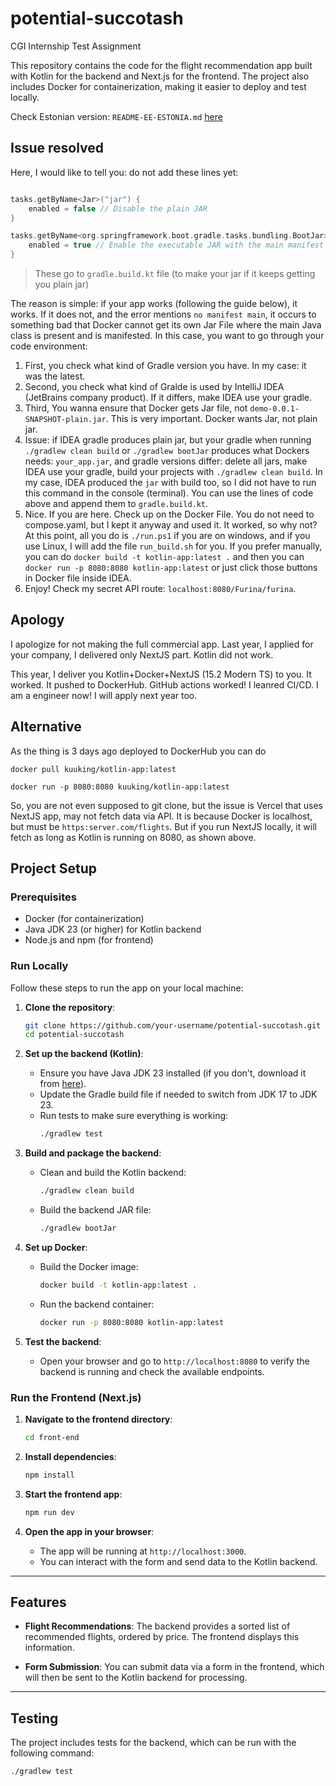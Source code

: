 # potential-succotash
CGI Internship Test Assignment

This repository contains the code for the flight recommendation app built with Kotlin for the backend and Next.js for the frontend. The project also includes Docker for containerization, making it easier to deploy and test locally.

Check Estonian version: `README-EE-ESTONIA.md` [here](README-EE-ESTONIA.md)

## Issue resolved

Here, I would like to tell you: do not add these lines yet:

```kt

tasks.getByName<Jar>("jar") {
    enabled = false // Disable the plain JAR
}

tasks.getByName<org.springframework.boot.gradle.tasks.bundling.BootJar>("bootJar") {
    enabled = true // Enable the executable JAR with the main manifest attribute
}
```

> These go to `gradle.build.kt` file (to make your jar if it keeps getting you plain jar)

The reason is simple: if your app works (following the guide below), it works. If it does not, and the error mentions `no manifest main`, it occurs to something
bad that Docker cannot get its own Jar File where the main Java class is present and is manifested. In this case, you want to go through your code environment:

1. First, you check what kind of Gradle version you have. In my case: it was the latest.
2. Second, you check what kind of Gralde is used by IntelliJ IDEA (JetBrains company product). If it differs, make IDEA use your gradle.
3. Third, You wanna ensure that Docker gets Jar file, not `demo-0.0.1-SNAPSHOT-plain.jar`. This is very important. Docker wants Jar, not plain jar.
4. Issue: if IDEA gradle produces plain jar, but your gradle when running `./gradlew clean build` or `./gradlew bootJar` produces what Dockers needs: `your_app.jar`, and gradle versions differ: delete all jars, make IDEA use your gradle, build your projects with `./gradlew clean build`. In my case, IDEA produced the `jar` with build too, so I did not have to run this command in the console (terminal). You can use the lines of code above and append them to `gradle.build.kt`.
5. Nice. If you are here. Check up on the Docker File. You do not need to compose.yaml, but I kept it anyway and used it. It worked, so why not? At this point, all you do is `./run.ps1` if you are on windows, and if you use Linux, I will add the file `run_build.sh` for you. If you prefer manually, you can do `docker build -t kotlin-app:latest .` and then you can `docker run -p 8080:8080 kotlin-app:latest` or just click those buttons in Docker file inside IDEA.
6. Enjoy! Check my secret API route: `localhost:8080/Furina/furina`.

## Apology

I apologize for not making the full commercial app. Last year, I applied for your company, I delivered only NextJS part. Kotlin did not work. 

This year, I deliver you Kotlin+Docker+NextJS (15.2 Modern TS) to you. It worked. It pushed to DockerHub. GitHub actions worked! I leanred CI/CD. I am a engineer now! I will apply next year too.

## Alternative

As the thing is 3 days ago deployed to DockerHub you can do

```
docker pull kuuking/kotlin-app:latest
```

```
docker run -p 8080:8080 kuuking/kotlin-app:latest
```

So, you are not even supposed to git clone, but the issue is Vercel that uses NextJS app, may not fetch data via API. It is because Docker is localhost, but must be `https:server.com/flights`. But if you run NextJS locally, it will fetch as long as Kotlin is running on 8080, as shown above.

## Project Setup

### Prerequisites
- Docker (for containerization)
- Java JDK 23 (or higher) for Kotlin backend
- Node.js and npm (for frontend)
  
### Run Locally

Follow these steps to run the app on your local machine:

1. **Clone the repository**:
    ```bash
    git clone https://github.com/your-username/potential-succotash.git
    cd potential-succotash
    ```

2. **Set up the backend (Kotlin)**:
    - Ensure you have Java JDK 23 installed (if you don't, download it from [here](https://adoptopenjdk.net/)).
    - Update the Gradle build file if needed to switch from JDK 17 to JDK 23.
    - Run tests to make sure everything is working:
      ```bash
      ./gradlew test
      ```

3. **Build and package the backend**:
    - Clean and build the Kotlin backend:
      ```bash
      ./gradlew clean build
      ```
    - Build the backend JAR file:
      ```bash
      ./gradlew bootJar
      ```

4. **Set up Docker**:
    - Build the Docker image:
      ```bash
      docker build -t kotlin-app:latest .
      ```

    - Run the backend container:
      ```bash
      docker run -p 8080:8080 kotlin-app:latest
      ```

5. **Test the backend**:
    - Open your browser and go to `http://localhost:8080` to verify the backend is running and check the available endpoints.

### Run the Frontend (Next.js)

1. **Navigate to the frontend directory**:
    ```bash
    cd front-end
    ```

2. **Install dependencies**:
    ```bash
    npm install
    ```

3. **Start the frontend app**:
    ```bash
    npm run dev
    ```

4. **Open the app in your browser**:
    - The app will be running at `http://localhost:3000`.
    - You can interact with the form and send data to the Kotlin backend.

---

## Features

- **Flight Recommendations**: The backend provides a sorted list of recommended flights, ordered by price. The frontend displays this information.
  
- **Form Submission**: You can submit data via a form in the frontend, which will then be sent to the Kotlin backend for processing.

---

## Testing

The project includes tests for the backend, which can be run with the following command:

```bash
./gradlew test
